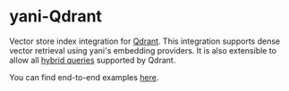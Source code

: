 # yani-Qdrant
Vector store index integration for [Qdrant](https://qdrant.tech/). This integration supports dense vector retrieval using yani's embedding providers. It is also extensible to allow all [hybrid queries](https://qdrant.tech/documentation/concepts/hybrid-queries/) supported by Qdrant.

You can find end-to-end examples [here](https://github.com/monami8484/yani/tree/main/yani-qdrant/examples).
